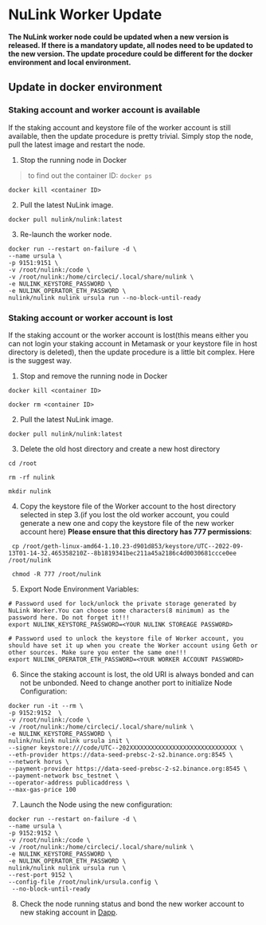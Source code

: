 # NuLink Worker Update

**The NuLink worker node could be updated when a new version is released. If there is a mandatory update, all nodes need to be updated to the new version. The update procedure could be different for the docker environment and local environment.**

## Update in docker environment

### Staking account and worker account is available

If the staking account and keystore file of the worker account is still available, then the update procedure is pretty trivial. Simply stop the node, pull the latest image and restart the node.

1. Stop the running node in Docker
> to find out the container ID: `docker ps`
 ```
docker kill <container ID>
 ```

2. Pull the latest NuLink image.
```
docker pull nulink/nulink:latest
```

3.  Re-launch the worker node.
```
docker run --restart on-failure -d \
--name ursula \
-p 9151:9151 \
-v /root/nulink:/code \
-v /root/nulink:/home/circleci/.local/share/nulink \
-e NULINK_KEYSTORE_PASSWORD \
-e NULINK_OPERATOR_ETH_PASSWORD \
nulink/nulink nulink ursula run --no-block-until-ready
```

### Staking account or worker account is lost

If the staking account or the worker account is lost(this means either you can not login your staking account in Metamask or your keystore file in host directory is deleted), then the update procedure is a little bit complex. Here is the suggest way.

1. Stop and remove the running node in Docker
 ```
docker kill <container ID>

docker rm <container ID>
 ```

2. Pull the latest NuLink image.
```
docker pull nulink/nulink:latest
```

3. Delete the old host directory and create a new host directory 
```
cd /root
    
rm -rf nulink

mkdir nulink
```

4.  Copy the keystore file of the Worker account to the host directory selected in step 3.(if you lost the old worker account, you could generate a new one and copy the keystore file of the new worker account here) **Please ensure that this directory has 777 permissions**:
   ```
    cp /root/geth-linux-amd64-1.10.23-d901d853/keystore/UTC--2022-09-13T01-14-32.465358210Z--8b1819341bec211a45a2186c4d0030681ccce0ee /root/nulink

    chmod -R 777 /root/nulink
   ```
5.  Export Node Environment Variables: 
```shell
# Password used for lock/unlock the private storage generated by NuLink Worker.You can choose some characters(8 minimum) as the password here. Do not forget it!!!
export NULINK_KEYSTORE_PASSWORD=<YOUR NULINK STOREAGE PASSWORD>

# Password used to unlock the keystore file of Worker account, you should have set it up when you create the Worker account using Geth or other sources. Make sure you enter the same one!!!
export NULINK_OPERATOR_ETH_PASSWORD=<YOUR WORKER ACCOUNT PASSWORD>
```


6.  Since the staking account is lost, the old URI is always bonded and can not be unbonded. Need to change another port to initialize Node Configuration:   
```
docker run -it --rm \
-p 9152:9152  \
-v /root/nulink:/code \
-v /root/nulink:/home/circleci/.local/share/nulink \
-e NULINK_KEYSTORE_PASSWORD \
nulink/nulink nulink ursula init \
--signer keystore:///code/UTC--202XXXXXXXXXXXXXXXXXXXXXXXXXXXXXX \
--eth-provider https://data-seed-prebsc-2-s2.binance.org:8545 \
--network horus \
--payment-provider https://data-seed-prebsc-2-s2.binance.org:8545 \
--payment-network bsc_testnet \
--operator-address publicaddress \
--max-gas-price 100
```

7.   Launch the Node using the new configuration:

```
docker run --restart on-failure -d \
--name ursula \
-p 9152:9152 \
-v /root/nulink:/code \
-v /root/nulink:/home/circleci/.local/share/nulink \
-e NULINK_KEYSTORE_PASSWORD \
-e NULINK_OPERATOR_ETH_PASSWORD \
nulink/nulink nulink ursula run \
--rest-port 9152 \
--config-file /root/nulink/ursula.config \
 --no-block-until-ready
```

8.  Check the node running status and bond the new worker account to new staking account in [Dapp](https://test-staking.nulink.org/).
